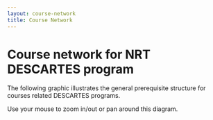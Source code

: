 ```yaml
---
layout: course-network
title: Course Network
---
```

<script>
  var courses = [
    {id: 'bus619', level: 1, label: 'BUS 619: Business Statistics and Analytics'},
    {id: 'itm683', level: 2, label: 'ITM 683: Business Intelligence and Analytics'},
    {id: 'mgt650', level: 1, label: 'MGT 650: Leadership and Organizations'}
    {id: 'ee445', level: 1, label: 'EE 445: Introduction to Machine Learning'},
  ]

  var courselinks = [
    {from: 'bus619', to: 'itm683'}
  ]
</script>
# Course network for NRT DESCARTES program

The following graphic illustrates the general prerequisite structure for courses related DESCARTES programs.

Use your mouse to zoom in/out or pan around this diagram.

